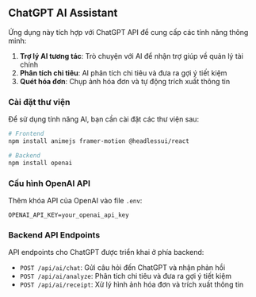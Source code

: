 ## ChatGPT AI Assistant

Ứng dụng này tích hợp với ChatGPT API để cung cấp các tính năng thông minh:

1. **Trợ lý AI tương tác**: Trò chuyện với AI để nhận trợ giúp về quản lý tài
   chính
2. **Phân tích chi tiêu**: AI phân tích chi tiêu và đưa ra gợi ý tiết kiệm
3. **Quét hóa đơn**: Chụp ảnh hóa đơn và tự động trích xuất thông tin

### Cài đặt thư viện

Để sử dụng tính năng AI, bạn cần cài đặt các thư viện sau:

```bash
# Frontend
npm install animejs framer-motion @headlessui/react

# Backend
npm install openai
```

### Cấu hình OpenAI API

Thêm khóa API của OpenAI vào file `.env`:

```
OPENAI_API_KEY=your_openai_api_key
```

### Backend API Endpoints

API endpoints cho ChatGPT được triển khai ở phía backend:

-   `POST /api/ai/chat`: Gửi câu hỏi đến ChatGPT và nhận phản hồi
-   `POST /api/ai/analyze`: Phân tích chi tiêu và đưa ra gợi ý tiết kiệm
-   `POST /api/ai/receipt`: Xử lý hình ảnh hóa đơn và trích xuất thông tin
